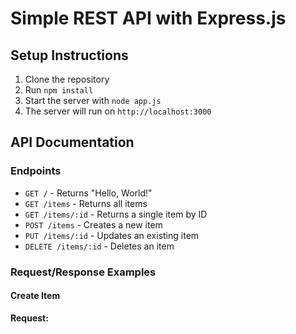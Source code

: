 # Simple REST API with Express.js

## Setup Instructions

1. Clone the repository
2. Run `npm install`
3. Start the server with `node app.js`
4. The server will run on `http://localhost:3000`

## API Documentation

### Endpoints

- `GET /` - Returns "Hello, World!"
- `GET /items` - Returns all items
- `GET /items/:id` - Returns a single item by ID
- `POST /items` - Creates a new item
- `PUT /items/:id` - Updates an existing item
- `DELETE /items/:id` - Deletes an item

### Request/Response Examples

#### Create Item
**Request:**